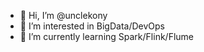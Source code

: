 - 👋 Hi, I’m @unclekony
- 👀 I’m interested in BigData/DevOps
- 🌱 I’m currently learning Spark/Flink/Flume

<!---
unclekony/unclekony is a ✨ special ✨ repository because its `README.md` (this file) appears on your GitHub profile.
You can click the Preview link to take a look at your changes.
--->
